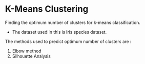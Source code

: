 # K-Means Clustering
Finding the optimum number of clusters for k-means classification.

- The dataset used in this is Iris species dataset.

The methods used to predict optimum number of clusters are :
1. Elbow method
2. Silhouette Analysis
